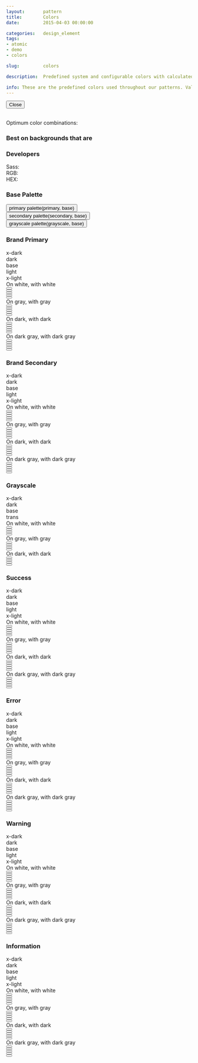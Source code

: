 ```yaml
---
layout:       pattern
title:        Colors
date:         2015-04-03 00:00:00

categories:   design_element
tags:
- atomic
- demo
- colors

slug:         colors

description:  Predefined system and configurable colors with calculated ranges

info: These are the predefined colors used throughout our patterns. Values here (noted by our Sass variable name, the RGB value and the HEX value) are used for backgrounds, text color, and decorative elements. Note - when using any values here, make sure that any text on a background passes WCAG AA guidelines for color contrast.
---
```


<div class="info-pane is-hidden" tabindex="-1">
    <button type="button" class="close-button">
        <span class="icon fa fa-close" aria-hidden="true"></span>
        <span>Close</span>
    </button>
    <h2 class="hd-4 color-info-title"></h2>
    <div class="color-description"></div>
    <div class="color-info-content">
        <div class="color-usage">
            <p>Optimum color combinations:</p>
            <div class="list-background">
                <h3 class="hd-6 emphasized" id="color-combination-background">Best on backgrounds that are</h3>
                <ul class="color-combinations background" aria-describedby="color-combination-background"></ul>
            </div>
        </div>
        <div class="color-technics">
            <h3 class="hd-6 emphasized">Developers</h3>
            <dl>
                <dt>Sass:</dt>
                <dd class="color-reference is-copyable"></dd>
                <dt>RGB:</dt>
                <dd class="color-rgb is-copyable"></dd>
                <dt>HEX:</dt>
                <dd class="color-hex is-copyable"></dd>
            </dl>
        </div>
    </div>
</div>

<h3 class="hd-6 example-set-hd">Base Palette</h3>
<div class="example-set">
    <div class="example-container">
        <div class="grid-container grid-manual">
            <div class="row on-white">
                <div class="col col-4">
                    <button type="button" class="swatch primary base" title="Swatch: Primary Base">
                        <div class="color-info">
                            <span class="color-class">primary</span>
                            <span class="color-reference">
                                <span class="is-copyable">palette(primary, base)</span>
                            </span>
                        </div>
                    </button>
                </div>
                <div class="col col-4">
                    <button type="button" class="swatch secondary base" title="Swatch: Secondary Base">
                        <div class="color-info">
                            <span class="color-class">secondary</span>
                            <span class="color-reference">
                                <span class="is-copyable">palette(secondary, base)</span>
                            </span>
                        </div>
                    </button>
                </div>
                <div class="col col-4">
                    <button type="button" class="swatch grayscale base" title="Swatch: Gray Base">
                        <div class="color-info">
                            <span class="color-class">grayscale</span>
                            <span class="color-reference">
                                <span class="is-copyable">palette(grayscale, base)</span>
                            </span>
                        </div>
                    </button>
                </div>
            </div>
        </div>
    </div>
</div>

<h3 class="hd-6 example-set-hd">Brand Primary</h3>
<div class="example-set">
    <div class="example-container">
        <div class="grid-container grid-manual">
            <div class="row">
                <div class="col col-2"></div>
                <div class="col col-2 pre-2">
                    <div class="swatch">
                        <div class="color-info">
                            <span class="color-class">x-dark</span>
                        </div>
                    </div>
                </div>
                <div class="col col-2">
                    <div class="swatch">
                        <div class="color-info">
                            <span class="color-class">dark</span>
                        </div>
                    </div>
                </div>
                <div class="col col-2">
                    <div class="swatch">
                        <div class="color-info">
                            <span class="color-class">base</span>
                        </div>
                    </div>
                </div>
                <div class="col col-2">
                    <div class="swatch">
                        <div class="color-info">
                            <span class="color-class">light</span>
                        </div>
                    </div>
                </div>
                <div class="col col-2">
                    <div class="swatch">
                        <div class="color-info">
                            <span class="color-class">x-light</span>
                        </div>
                    </div>
                </div>
            </div>
            <div class="row on-white">
                <div class="col col-2">
                    <div class="swatch color-description copy">
                        On white, with white
                    </div>
                </div>
                <div class="col col-2">
                    <button type="button" class="swatch primary x-dark" title="Primary X-dark on white"></button>
                </div>
                <div class="col col-2">
                    <button type="button" class="swatch primary dark" title="Primary Dark on white"></button>
                </div>
                <div class="col col-2">
                    <button type="button" class="swatch primary base" title="Primary Base on white"></button>
                </div>
                <div class="col col-2">
                    <button type="button" class="swatch primary light" title="Primary Light on white"></button>
                </div>
                <div class="col col-2">
                    <button type="button" class="swatch primary x-light" title="Primary X-Light on white"></button>
                </div>
            </div>
            <div class="row on-gray">
                <div class="col col-2">
                    <div class="swatch color-description copy">
                        On gray, with gray
                    </div>
                </div>
                <div class="col col-2">
                    <button type="button" class="swatch primary x-dark" title="Primary X-Dark on gray"></button>
                </div>
                <div class="col col-2">
                    <button type="button" class="swatch primary dark" title="Primary Dark on gray"></button>
                </div>
                <div class="col col-2">
                    <button type="button" class="swatch primary base" title="Primary Base on gray"></button>
                </div>
                <div class="col col-2">
                    <button type="button" class="swatch primary light" title="Primary Light on gray"></button>
                </div>
                <div class="col col-2">
                    <button type="button" class="swatch primary x-light" title="Primary X-Light gray"></button>
                </div>
            </div>
            <div class="row on-dark-primary">
                <div class="col col-2">
                    <div class="swatch color-description copy">
                        On dark, with dark
                    </div>
                </div>
                <div class="col col-2">
                    <button type="button" class="swatch primary x-dark" title="Primary X-Dark on itself"></button>
                </div>
                <div class="col col-2">
                    <button type="button" class="swatch primary dark" title="Primary Dark on its darkest shade"></button>
                </div>
                <div class="col col-2">
                    <button type="button" class="swatch primary base" title="Primary Base on its darkest shade"></button>
                </div>
                <div class="col col-2">
                    <button type="button" class="swatch primary light" title="Primary Light on its darkest shade"></button>
                </div>
                <div class="col col-2">
                    <button type="button" class="swatch primary x-light" title="Primary X-Light on its darkest shade"></button>
                </div>
            </div>
            <div class="row on-dark-grayscale">
                <div class="col col-2">
                    <div class="swatch color-description copy">
                        On dark gray, with dark gray
                    </div>
                </div>
                <div class="col col-2">
                    <button type="button" class="swatch primary x-dark" title="Primary X-Dark on dark gray"></button>
                </div>
                <div class="col col-2">
                    <button type="button" class="swatch primary dark" title="Primary Dark on dark gray"></button>
                </div>
                <div class="col col-2">
                    <button type="button" class="swatch primary base" title="Primary Base on dark gray"></button>
                </div>
                <div class="col col-2">
                    <button type="button" class="swatch primary light" title="Primary Light on dark gray"></button>
                </div>
                <div class="col col-2">
                    <button type="button" class="swatch primary x-light" title="Primary X-Light on dark gray"></button>
                </div>
            </div>
        </div>
    </div>
</div>

<h3 class="hd-6 example-set-hd">Brand Secondary</h3>
<div class="example-set">
    <div class="example-container">
        <div class="grid-container grid-manual">
            <div class="row">
                <div class="col col-2"></div>
                <div class="col col-2 pre-2">
                    <div class="swatch">
                        <div class="color-info">
                            <span class="color-class">x-dark</span>
                        </div>
                    </div>
                </div>
                <div class="col col-2">
                    <div class="swatch">
                        <div class="color-info">
                            <span class="color-class">dark</span>
                        </div>
                    </div>
                </div>
                <div class="col col-2">
                    <div class="swatch">
                        <div class="color-info">
                            <span class="color-class">base</span>
                        </div>
                    </div>
                </div>
                <div class="col col-2">
                    <div class="swatch">
                        <div class="color-info">
                            <span class="color-class">light</span>
                        </div>
                    </div>
                </div>
                <div class="col col-2">
                    <div class="swatch">
                        <div class="color-info">
                            <span class="color-class">x-light</span>
                        </div>
                    </div>
                </div>
            </div>
            <div class="row on-white">
                <div class="col col-2">
                    <div class="swatch color-description copy">
                        On white, with white
                    </div>
                </div>
                <div class="col col-2">
                    <button type="button" class="swatch secondary x-dark" title="Secondary X-Dark on white"></button>
                </div>
                <div class="col col-2">
                    <button type="button" class="swatch secondary dark" title="Secondary Dark on white"></button>
                </div>
                <div class="col col-2">
                    <button type="button" class="swatch secondary base" title="Secondary Base on white"></button>
                </div>
                <div class="col col-2">
                    <button type="button" class="swatch secondary light" title="Secondary Light on white"></button>
                </div>
                <div class="col col-2">
                    <button type="button" class="swatch secondary x-light" title="Secondary X-Light on white"></button>
                </div>
            </div>
            <div class="row on-gray">
                <div class="col col-2">
                    <div class="swatch color-description copy">
                        On gray, with gray
                    </div>
                </div>
                <div class="col col-2">
                    <button type="button" class="swatch secondary x-dark" title="Secondary X-Dark on gray"></button>
                </div>
                <div class="col col-2">
                    <button type="button" class="swatch secondary dark" title="Secondary Dark on gray"></button>
                </div>
                <div class="col col-2">
                    <button type="button" class="swatch secondary base" title="Secondary Base on gray"></button>
                </div>
                <div class="col col-2">
                    <button type="button" class="swatch secondary light" title="Secondary Light on gray"></button>
                </div>
                <div class="col col-2">
                    <button type="button" class="swatch secondary x-light" title="Secondary X-Light on gray"></button>
                </div>
            </div>
            <div class="row on-dark-secondary">
                <div class="col col-2">
                    <div class="swatch color-description copy">
                        On dark, with dark
                    </div>
                </div>
                <div class="col col-2">
                    <button type="button" class="swatch secondary x-dark" title="Secondary X-Dark on itself"></button>
                </div>
                <div class="col col-2">
                    <button type="button" class="swatch secondary dark" title="Secondary Dark on its darkest shade"></button>
                </div>
                <div class="col col-2">
                    <button type="button" class="swatch secondary base" title="Secondary Base on its darkest shade"></button>
                </div>
                <div class="col col-2">
                    <button type="button" class="swatch secondary light" title="Secondary Light on its darkest shade"></button>
                </div>
                <div class="col col-2">
                    <button type="button" class="swatch secondary x-light" title="Secondary X-Light on its darkest shade"></button>
                </div>
            </div>
            <div class="row on-dark-grayscale">
                <div class="col col-2">
                    <div class="swatch color-description copy">
                        On dark gray, with dark gray
                    </div>
                </div>
                <div class="col col-2">
                    <button type="button" class="swatch secondary x-dark" title="Secondary X-Dark on dark gray"></button>
                </div>
                <div class="col col-2">
                    <button type="button" class="swatch secondary dark" title="Secondary Dark on dark gray"></button>
                </div>
                <div class="col col-2">
                    <button type="button" class="swatch secondary base" title="Secondary Base on dark gray"></button>
                </div>
                <div class="col col-2">
                    <button type="button" class="swatch secondary light" title="Secondary Light on dark gray"></button>
                </div>
                <div class="col col-2">
                    <button type="button" class="swatch secondary x-light" title="Secondary X-Light on dark gray"></button>
                </div>
            </div>
        </div>
    </div>
</div>

<h3 class="hd-6 example-set-hd">Grayscale</h3>
<div class="example-set">
    <div class="example-container">
        <div class="grid-container grid-manual">
            <div class="row">
                <div class="col col-2"></div>
                <div class="col col-2 pre-2">
                    <div class="swatch">
                        <div class="color-info">
                            <span class="color-class">x-dark</span>
                        </div>
                    </div>
                </div>
                <div class="col col-2">
                    <div class="swatch">
                        <div class="color-info">
                            <span class="color-class">dark</span>
                        </div>
                    </div>
                </div>
                <div class="col col-2">
                    <div class="swatch">
                        <div class="color-info">
                            <span class="color-class">base</span>
                        </div>
                    </div>
                </div>
                <div class="col col-2">
                    <div class="swatch">
                        <div class="color-info">
                            <span class="color-class">trans</span>
                        </div>
                    </div>
                </div>
                <div class="col col-2 post-2"></div>
            </div>
            <div class="row on-white">
                <div class="col col-2">
                    <div class="swatch color-description copy">
                        On white, with white
                    </div>
                </div>
                <div class="col col-2">
                    <button type="button" class="swatch grayscale x-dark" title="Grayscale X-Dark on white"></button>
                </div>
                <div class="col col-2">
                    <button type="button" class="swatch grayscale dark" title="Grayscale Dark on white"></button>
                </div>
                <div class="col col-2">
                    <button type="button" class="swatch grayscale base" title="Grayscale Base on white"></button>
                </div>
                <div class="col col-2">
                    <button type="button" class="swatch grayscale trans" title="Transparent gray on white"></button>
                </div>
                <div class="col col-2 post-2"></div>
            </div>
            <div class="row on-gray">
                <div class="col col-2">
                    <div class="swatch color-description copy">
                        On gray, with gray
                    </div>
                </div>
                <div class="col col-2">
                    <button type="button" class="swatch grayscale x-dark" title="Grayscale X-Dark on gray"></button>
                </div>
                <div class="col col-2">
                    <button type="button" class="swatch grayscale dark" title="Grayscale Dark on gray"></button>
                </div>
                <div class="col col-2">
                    <button type="button" class="swatch grayscale base" title="Grayscale Base on gray"></button>
                </div>
                <div class="col col-2">
                    <button type="button" class="swatch grayscale trans" title="Transparent gray on gray"></button>
                </div>
                <div class="col col-2 post-2"></div>
            </div>
            <div class="row on-dark-grayscale">
                <div class="col col-2">
                    <div class="swatch color-description copy">
                        On dark, with dark
                    </div>
                </div>
                <div class="col col-2">
                    <button type="button" class="swatch grayscale x-dark" title="Grayscale X-Dark on itself"></button>
                </div>
                <div class="col col-2">
                    <button type="button" class="swatch grayscale dark" title="Grayscale Dark on its darkest shade"></button>
                </div>
                <div class="col col-2">
                    <button type="button" class="swatch grayscale base" title="Grayscale Base on its darkest shade"></button>
                </div>
                <div class="col col-2">
                    <button type="button" class="swatch grayscale trans" title="Transparent gray on its darkest shade"></button>
                </div>
                <div class="col col-2 post-2"></div>
            </div>
        </div>
    </div>
</div>

<h3 class="hd-6 example-set-hd">Success</h3>
<div class="example-set">
    <div class="example-container">
        <div class="grid-container grid-manual">
            <div class="row">
                <div class="col col-2"></div>
                <div class="col col-2 pre-2">
                    <div class="swatch">
                        <div class="color-info">
                            <span class="color-class">x-dark</span>
                        </div>
                    </div>
                </div>
                <div class="col col-2">
                    <div class="swatch">
                        <div class="color-info">
                            <span class="color-class">dark</span>
                        </div>
                    </div>
                </div>
                <div class="col col-2">
                    <div class="swatch">
                        <div class="color-info">
                            <span class="color-class">base</span>
                        </div>
                    </div>
                </div>
                <div class="col col-2">
                    <div class="swatch">
                        <div class="color-info">
                            <span class="color-class">light</span>
                        </div>
                    </div>
                </div>
                <div class="col col-2">
                    <div class="swatch">
                        <div class="color-info">
                            <span class="color-class">x-light</span>
                        </div>
                    </div>
                </div>
            </div>
            <div class="row on-white">
                <div class="col col-2">
                    <div class="swatch color-description copy">
                        On white, with white
                    </div>
                </div>
                <div class="col col-2">
                    <button type="button" class="swatch success x-dark" title="Success X-Dark on white"></button>
                </div>
                <div class="col col-2">
                    <button type="button" class="swatch success dark" title="Success Dark on white"></button>
                </div>
                <div class="col col-2">
                    <button type="button" class="swatch success base" title="Success Base on white"></button>
                </div>
                <div class="col col-2">
                    <button type="button" class="swatch success light" title="Success Light on white"></button>
                </div>
                <div class="col col-2">
                    <button type="button" class="swatch success x-light" title="Success X-Light on white"></button>
                </div>
            </div>
            <div class="row on-gray">
                <div class="col col-2">
                    <div class="swatch color-description copy">
                        On gray, with gray
                    </div>
                </div>
                <div class="col col-2">
                    <button type="button" class="swatch success x-dark" title="Success X-Dark on gray"></button>
                </div>
                <div class="col col-2">
                    <button type="button" class="swatch success dark" title="Success Dark on gray"></button>
                </div>
                <div class="col col-2">
                    <button type="button" class="swatch success base" title="Success Base on gray"></button>
                </div>
                <div class="col col-2">
                    <button type="button" class="swatch success light" title="Success Light on gray"></button>
                </div>
                <div class="col col-2">
                    <button type="button" class="swatch success x-light" title="Success X-Light on gray"></button>
                </div>
            </div>
            <div class="row on-dark-success">
                <div class="col col-2">
                    <div class="swatch color-description copy">
                        On dark, with dark
                    </div>
                </div>
                <div class="col col-2">
                    <button type="button" class="swatch success x-dark" title="Success X-Dark on itself"></button>
                </div>
                <div class="col col-2">
                    <button type="button" class="swatch success dark" title="Success Dark on its darkest shade"></button>
                </div>
                <div class="col col-2">
                    <button type="button" class="swatch success base" title="Success Base on its darkest shade"></button>
                </div>
                <div class="col col-2">
                    <button type="button" class="swatch success light" title="Success Light on its darkest shade"></button>
                </div>
                <div class="col col-2">
                    <button type="button" class="swatch success x-light" title="Success X-Light on its darkest shade"></button>
                </div>
            </div>
            <div class="row on-dark-grayscale">
                <div class="col col-2">
                    <div class="swatch color-description copy">
                        On dark gray, with dark gray
                    </div>
                </div>
                <div class="col col-2">
                    <button type="button" class="swatch success x-dark" title="Success X-Dark on dark gray"></button>
                </div>
                <div class="col col-2">
                    <button type="button" class="swatch success dark" title="Success Dark on dark gray"></button>
                </div>
                <div class="col col-2">
                    <button type="button" class="swatch success base" title="Success Base on dark gray"></button>
                </div>
                <div class="col col-2">
                    <button type="button" class="swatch success light" title="Success Light on dark gray"></button>
                </div>
                <div class="col col-2">
                    <button type="button" class="swatch success x-light" title="Success X-Light on dark gray"></button>
                </div>
            </div>
        </div>
    </div>
</div>

<h3 class="hd-6 example-set-hd">Error</h3>
<div class="example-set">
    <div class="example-container">
        <div class="grid-container grid-manual">
            <div class="row">
                <div class="col col-2"></div>
                <div class="col col-2 pre-2">
                    <div class="swatch">
                        <div class="color-info">
                            <span class="color-class">x-dark</span>
                        </div>
                    </div>
                </div>
                <div class="col col-2">
                    <div class="swatch">
                        <div class="color-info">
                            <span class="color-class">dark</span>
                        </div>
                    </div>
                </div>
                <div class="col col-2">
                    <div class="swatch">
                        <div class="color-info">
                            <span class="color-class">base</span>
                        </div>
                    </div>
                </div>
                <div class="col col-2">
                    <div class="swatch">
                        <div class="color-info">
                            <span class="color-class">light</span>
                        </div>
                    </div>
                </div>
                <div class="col col-2">
                    <div class="swatch">
                        <div class="color-info">
                            <span class="color-class">x-light</span>
                        </div>
                    </div>
                </div>
            </div>
            <div class="row on-white">
                <div class="col col-2">
                    <div class="swatch color-description copy">
                        On white, with white
                    </div>
                </div>
                <div class="col col-2">
                    <button type="button" class="swatch error x-dark" title="Error X-Dark on white"></button>
                </div>
                <div class="col col-2">
                    <button type="button" class="swatch error dark" title="Error Dark on white"></button>
                </div>
                <div class="col col-2">
                    <button type="button" class="swatch error base" title="Error Base on white"></button>
                </div>
                <div class="col col-2">
                    <button type="button" class="swatch error light" title="Error Light on white"></button>
                </div>
                <div class="col col-2">
                    <button type="button" class="swatch error x-light" title="Error X-Light on white"></button>
                </div>
            </div>
            <div class="row on-gray">
                <div class="col col-2">
                    <div class="swatch color-description copy">
                        On gray, with gray
                    </div>
                </div>
                <div class="col col-2">
                    <button type="button" class="swatch error x-dark" title="Error X-Dark on gray"></button>
                </div>
                <div class="col col-2">
                    <button type="button" class="swatch error dark" title="Error Dark on gray"></button>
                </div>
                <div class="col col-2">
                    <button type="button" class="swatch error base" title="Error Base on gray"></button>
                </div>
                <div class="col col-2">
                    <button type="button" class="swatch error light" title="Error Light on gray"></button>
                </div>
                <div class="col col-2">
                    <button type="button" class="swatch error x-light" title="Error X-Light on gray"></button>
                </div>
            </div>
            <div class="row on-dark-error">
                <div class="col col-2">
                    <div class="swatch color-description copy">
                        On dark, with dark
                    </div>
                </div>
                <div class="col col-2">
                    <button type="button" class="swatch error x-dark" title="Error X-Dark on itself"></button>
                </div>
                <div class="col col-2">
                    <button type="button" class="swatch error dark" title="Error Dark on its darkest shade"></button>
                </div>
                <div class="col col-2">
                    <button type="button" class="swatch error base" title="Error Base on its darkest shade"></button>
                </div>
                <div class="col col-2">
                    <button type="button" class="swatch error light" title="Error Light on its darkest shade"></button>
                </div>
                <div class="col col-2">
                    <button type="button" class="swatch error x-light" title="Error X-Light on its darkest shade"></button>
                </div>
            </div>
            <div class="row on-dark-grayscale">
                <div class="col col-2">
                    <div class="swatch color-description copy">
                        On dark gray, with dark gray
                    </div>
                </div>
                <div class="col col-2">
                    <button type="button" class="swatch error x-dark" title="Error X-Dark on dark gray"></button>
                </div>
                <div class="col col-2">
                    <button type="button" class="swatch error dark" title="Error Dark on dark gray"></button>
                </div>
                <div class="col col-2">
                    <button type="button" class="swatch error base" title="Error Base on dark gray"></button>
                </div>
                <div class="col col-2">
                    <button type="button" class="swatch error light" title="Error Light on dark gray"></button>
                </div>
                <div class="col col-2">
                    <button type="button" class="swatch error x-light" title="Error X-Light on dark gray"></button>
                </div>
            </div>
        </div>
    </div>
</div>

<h3 class="hd-6 example-set-hd">Warning</h3>
<div class="example-set">
    <div class="example-container">
        <div class="grid-container grid-manual">
            <div class="row">
                <div class="col col-2"></div>
                <div class="col col-2 pre-2">
                    <div class="swatch">
                        <div class="color-info">
                            <span class="color-class">x-dark</span>
                        </div>
                    </div>
                </div>
                <div class="col col-2">
                    <div class="swatch">
                        <div class="color-info">
                            <span class="color-class">dark</span>
                        </div>
                    </div>
                </div>
                <div class="col col-2">
                    <div class="swatch">
                        <div class="color-info">
                            <span class="color-class">base</span>
                        </div>
                    </div>
                </div>
                <div class="col col-2">
                    <div class="swatch">
                        <div class="color-info">
                            <span class="color-class">light</span>
                        </div>
                    </div>
                </div>
                <div class="col col-2">
                    <div class="swatch">
                        <div class="color-info">
                            <span class="color-class">x-light</span>
                        </div>
                    </div>
                </div>
            </div>
            <div class="row on-white">
                <div class="col col-2">
                    <div class="swatch color-description copy">
                        On white, with white
                    </div>
                </div>
                <div class="col col-2">
                    <button type="button" class="swatch warning x-dark" title="Warning X-Dark on white"></button>
                </div>
                <div class="col col-2">
                    <button type="button" class="swatch warning dark" title="Warning Dark on white"></button>
                </div>
                <div class="col col-2">
                    <button type="button" class="swatch warning base" title="Warning Base on white"></button>
                </div>
                <div class="col col-2">
                    <button type="button" class="swatch warning light" title="Warning Light on white"></button>
                </div>
                <div class="col col-2">
                    <button type="button" class="swatch warning x-light" title="Warning X-Light on white"></button>
                </div>
            </div>
            <div class="row on-gray">
                <div class="col col-2">
                    <div class="swatch color-description copy">
                        On gray, with gray
                    </div>
                </div>
                <div class="col col-2">
                    <button type="button" class="swatch warning x-dark" title="Warning X-Dark on gray"></button>
                </div>
                <div class="col col-2">
                    <button type="button" class="swatch warning dark" title="Warning Dark on gray"></button>
                </div>
                <div class="col col-2">
                    <button type="button" class="swatch warning base" title="Warning Base on gray"></button>
                </div>
                <div class="col col-2">
                    <button type="button" class="swatch warning light" title="Warning Light on gray"></button>
                </div>
                <div class="col col-2">
                    <button type="button" class="swatch warning x-light" title="Warning X-Light on gray"></button>
                </div>
            </div>
            <div class="row on-dark-warning">
                <div class="col col-2">
                    <div class="swatch color-description copy">
                        On dark, with dark
                    </div>
                </div>
                <div class="col col-2">
                    <button type="button" class="swatch warning x-dark" title="Warning X-Dark on itself"></button>
                </div>
                <div class="col col-2">
                    <button type="button" class="swatch warning dark" title="Warning Dark on its darkest shade"></button>
                </div>
                <div class="col col-2">
                    <button type="button" class="swatch warning base" title="Warning Base on its darkest shade"></button>
                </div>
                <div class="col col-2">
                    <button type="button" class="swatch warning light" title="Warning Light on its darkest shade"></button>
                </div>
                <div class="col col-2">
                    <button type="button" class="swatch warning x-light" title="Warning X-Light on its darkest shade"></button>
                </div>
            </div>
            <div class="row on-dark-grayscale">
                <div class="col col-2">
                    <div class="swatch color-description copy">
                        On dark gray, with dark gray
                    </div>
                </div>
                <div class="col col-2">
                    <button type="button" class="swatch warning x-dark" title="Warning X-Dark on dark gray"></button>
                </div>
                <div class="col col-2">
                    <button type="button" class="swatch warning dark" title="Warning Dark on dark gray"></button>
                </div>
                <div class="col col-2">
                    <button type="button" class="swatch warning base" title="Warning Base on dark gray"></button>
                </div>
                <div class="col col-2">
                    <button type="button" class="swatch warning light" title="Warning Light on dark gray"></button>
                </div>
                <div class="col col-2">
                    <button type="button" class="swatch warning x-light" title="Warning X-Light on dark gray"></button>
                </div>
            </div>
        </div>
    </div>
</div>

<h3 class="hd-6 example-set-hd">Information</h3>
<div class="example-set">
    <div class="example-container">
        <div class="grid-container grid-manual">
            <div class="row">
                <div class="col col-2"></div>
                <div class="col col-2 pre-2">
                    <div class="swatch">
                        <div class="color-info">
                            <span class="color-class">x-dark</span>
                        </div>
                    </div>
                </div>
                <div class="col col-2">
                    <div class="swatch">
                        <div class="color-info">
                            <span class="color-class">dark</span>
                        </div>
                    </div>
                </div>
                <div class="col col-2">
                    <div class="swatch">
                        <div class="color-info">
                            <span class="color-class">base</span>
                        </div>
                    </div>
                </div>
                <div class="col col-2">
                    <div class="swatch">
                        <div class="color-info">
                            <span class="color-class">light</span>
                        </div>
                    </div>
                </div>
                <div class="col col-2">
                    <div class="swatch">
                        <div class="color-info">
                            <span class="color-class">x-light</span>
                        </div>
                    </div>
                </div>
            </div>
            <div class="row on-white">
                <div class="col col-2">
                    <div class="swatch color-description copy">
                        On white, with white
                    </div>
                </div>
                <div class="col col-2">
                    <button type="button" class="swatch information x-dark" title="Information X-Dark on white"></button>
                </div>
                <div class="col col-2">
                    <button type="button" class="swatch information dark" title="Information Dark on white"></button>
                </div>
                <div class="col col-2">
                    <button type="button" class="swatch information base" title="Information Base on white"></button>
                </div>
                <div class="col col-2">
                    <button type="button" class="swatch information light" title="Information Light on white"></button>
                </div>
                <div class="col col-2">
                    <button type="button" class="swatch information x-light" title="Information X-Light on white"></button>
                </div>
            </div>
            <div class="row on-gray">
                <div class="col col-2">
                    <div class="swatch color-description copy">
                        On gray, with gray
                    </div>
                </div>
                <div class="col col-2">
                    <button type="button" class="swatch information x-dark" title="Information X-Dark on gray"></button>
                </div>
                <div class="col col-2">
                    <button type="button" class="swatch information dark" title="Information Dark on gray"></button>
                </div>
                <div class="col col-2">
                    <button type="button" class="swatch information base" title="Information Base on gray"></button>
                </div>
                <div class="col col-2">
                    <button type="button" class="swatch information light" title="Information Light on gray"></button>
                </div>
                <div class="col col-2">
                    <button type="button" class="swatch information x-light" title="Information X-Light on gray"></button>
                </div>
            </div>
            <div class="row on-dark-information">
                <div class="col col-2">
                    <div class="swatch color-description copy">
                        On dark, with dark
                    </div>
                </div>
                <div class="col col-2">
                    <button type="button" class="swatch information x-dark" title="Information X-Dark on itself"></button>
                </div>
                <div class="col col-2">
                    <button type="button" class="swatch information dark" title="Information Dark on its darkest shade"></button>
                </div>
                <div class="col col-2">
                    <button type="button" class="swatch information base" title="Information Base on its darkest shade"></button>
                </div>
                <div class="col col-2">
                    <button type="button" class="swatch information light" title="Information Light on its darkest shade"></button>
                </div>
                <div class="col col-2">
                    <button type="button" class="swatch information x-light" title="Information X-Light on its darkest shade"></button>
                </div>
            </div>
            <div class="row on-dark-grayscale">
                <div class="col col-2">
                    <div class="swatch color-description copy">
                        On dark gray, with dark gray
                    </div>
                </div>
                <div class="col col-2">
                    <button type="button" class="swatch information x-dark" title="Information X-Dark on dark gray"></button>
                </div>
                <div class="col col-2">
                    <button type="button" class="swatch information dark" title="Information Dark on dark gray"></button>
                </div>
                <div class="col col-2">
                    <button type="button" class="swatch information base" title="Information Base on dark gray"></button>
                </div>
                <div class="col col-2">
                    <button type="button" class="swatch information light" title="Information Light on dark gray"></button>
                </div>
                <div class="col col-2">
                    <button type="button" class="swatch information x-light" title="Information X-Light on dark gray"></button>
                </div>
            </div>
        </div>
    </div>
</div>
